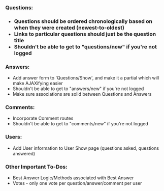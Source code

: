 <h3>Questions:<h3>
<ul>
	<li>	
	Questions should be ordered chronologically based on when they were created (newest-to-oldest)
	</li>
	<li>
	Links to particular questions should just be the question title
	</li>
	<li>
	Shouldn't be able to get to "questions/new" if you're not logged
	</li>
</ul>

<h3>Answers:</h3>
<ul>
	<li>	
	Add answer form to 'Questions/Show', and make it a partial which will make AJAXifying easier
	</li>
	<li>
	Shouldn't be able to get to "answers/new" if you're not logged 
	</li>
	<li>
	Make sure associations are solid between Questions and Answers
	</li>
</ul>

<h3>Comments:</h3>
<ul>
	<li>
	Incorporate Comment routes
	</li>
	<li>
	Shouldn't be able to get to "comments/new" if you're not logged 
	</li>
</ul>

<h3>Users:</h3>
<ul>
	<li>
	Add User information to User Show page (questions asked, questions answered)
	</li>
</ul>

<h3>Other Important To-Dos:</h3>
<ul>
	<li>
	Best Answer Logic/Methods associated with Best Answer
	</li>
	<li>
	Votes - only one vote per question/answer/comment per user
	</li>
</ul>

